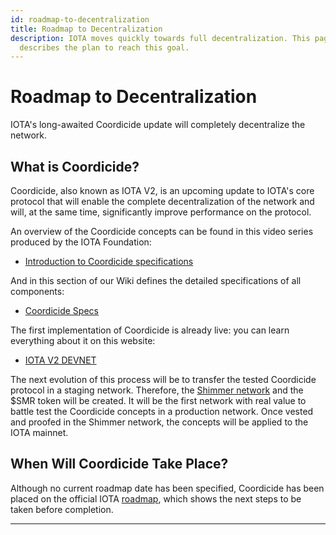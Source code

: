 ```yaml
---
id: roadmap-to-decentralization
title: Roadmap to Decentralization
description: IOTA moves quickly towards full decentralization. This page
  describes the plan to reach this goal.
---
```


# Roadmap to Decentralization

IOTA's long-awaited Coordicide update will completely decentralize the network.

## What is Coordicide?

Coordicide, also known as IOTA V2, is an upcoming update to IOTA's core protocol that will enable the complete decentralization of the network and will, at the same time, significantly improve performance on the protocol.

An overview of the Coordicide concepts can be found in this video series produced by the IOTA Foundation:

- [Introduction to Coordicide specifications](https://www.youtube.com/playlist?list=PLMbc46iGTB_SVIdrzYuOBDcDD80co4iSF)

And in this section of our Wiki defines the detailed specifications of all components:

- [Coordicide Specs](/IOTA-2.0-Research-Specifications/Preface)

The first implementation of Coordicide is already live: you can learn everything about it on this website:

- [IOTA V2 DEVNET](https://v2.iota.org/)

The next evolution of this process will be to transfer the tested Coordicide protocol in a staging network. Therefore, the [Shimmer network](https://shimmer.network/) and the $SMR token will be created. It will be the first network with real value to battle test the Coordicide concepts in a production network. Once vested and proofed in the Shimmer network, the concepts will be applied to the IOTA mainnet.

## When Will Coordicide Take Place?

Although no current roadmap date has been specified, Coordicide has been placed on the official IOTA [roadmap](https://roadmap.iota.org/coordicide), which shows the next steps to be taken before completion.

---
